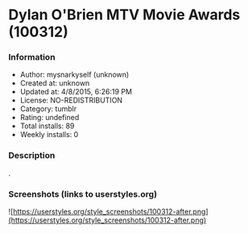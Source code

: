 # Dylan O'Brien MTV Movie Awards (100312)

### Information
- Author: mysnarkyself (unknown)
- Created at: unknown
- Updated at: 4/8/2015, 6:26:19 PM
- License: NO-REDISTRIBUTION
- Category: tumblr
- Rating: undefined
- Total installs: 89
- Weekly installs: 0


### Description
.


### Screenshots (links to userstyles.org)
![https://userstyles.org/style_screenshots/100312-after.png](https://userstyles.org/style_screenshots/100312-after.png)


